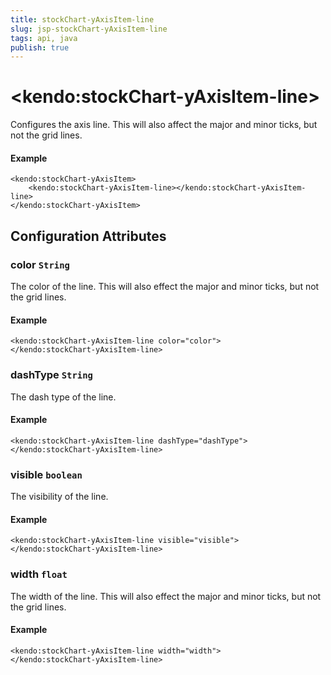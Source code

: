 ```yaml
---
title: stockChart-yAxisItem-line
slug: jsp-stockChart-yAxisItem-line
tags: api, java
publish: true
---
```


# \<kendo:stockChart-yAxisItem-line\>

Configures the axis line. This will also affect the major and minor ticks, but not the grid lines.

#### Example
    <kendo:stockChart-yAxisItem>
        <kendo:stockChart-yAxisItem-line></kendo:stockChart-yAxisItem-line>
    </kendo:stockChart-yAxisItem>

## Configuration Attributes

### color `String`

The color of the line. This will also effect the major and minor ticks, but
not the grid lines.

#### Example
    <kendo:stockChart-yAxisItem-line color="color">
    </kendo:stockChart-yAxisItem-line>

### dashType `String`

The dash type of the line.

#### Example
    <kendo:stockChart-yAxisItem-line dashType="dashType">
    </kendo:stockChart-yAxisItem-line>

### visible `boolean`

The visibility of the line.

#### Example
    <kendo:stockChart-yAxisItem-line visible="visible">
    </kendo:stockChart-yAxisItem-line>

### width `float`

The width of the line. This will also effect the major and minor ticks, but
not the grid lines.

#### Example
    <kendo:stockChart-yAxisItem-line width="width">
    </kendo:stockChart-yAxisItem-line>


